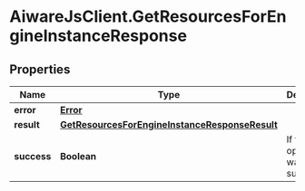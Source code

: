 # AiwareJsClient.GetResourcesForEngineInstanceResponse

## Properties

Name | Type | Description | Notes
------------ | ------------- | ------------- | -------------
**error** | [**Error**](Error.md) |  | [optional] 
**result** | [**GetResourcesForEngineInstanceResponseResult**](GetResourcesForEngineInstanceResponseResult.md) |  | [optional] 
**success** | **Boolean** | If true, the operation was successful. | [optional] 


